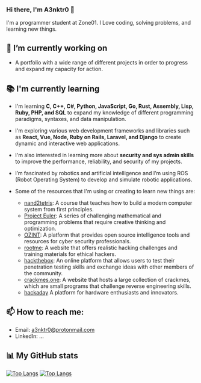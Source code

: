 ### Hi there, I'm A3nktr0 👋

I'm a programmer student at Zone01. I Love coding, solving problems, and learning new things.

## 🔭 I’m currently working on

- A portfolio with a wide range of different projects in order to progress and expand my capacity for action.

## 📚 I'm currently learning 

- I'm learning **C, C++, C#, Python, JavaScript, Go, Rust, Assembly, Lisp, Ruby, PHP, and SQL** to expand my knowledge of different programming paradigms, syntaxes, and data manipulation.
- I'm exploring various web development frameworks and libraries such as **React, Vue, Node, Ruby on Rails, Laravel, and Django** to create dynamic and interactive web applications.
- I'm also interested in learning more about **security and sys admin skills** to improve the performance, reliability, and security of my projects.
- I’m fascinated by robotics and artificial intelligence and I’m using ROS (Robot Operating System) to develop and simulate robotic applications.
  
- Some of the resources that I'm using or creating to learn new things are:
  - [nand2tetris](https://www.nand2tetris.org/): A course that teaches how to build a modern computer system from first principles.
  - [Project Euler](https://projecteuler.net/): A series of challenging mathematical and programming problems that require creative thinking and optimization.
  - [OZINT](https://ozint.eu/): A platform that provides open source intelligence tools and resources for cyber security professionals.
  - [rootme](https://www.root-me.org/): A website that offers realistic hacking challenges and training materials for ethical hackers.
  - [hackthebox](https://www.hackthebox.com/): An online platform that allows users to test their penetration testing skills and exchange ideas with other members of the community.
  - [crackmes.one](https://crackmes.one/): A website that hosts a large collection of crackmes, which are small programs that challenge reverse engineering skills.
  - [hackaday](https://hackaday.io) A platform for hardware enthusiasts and innovators.


## 📫 How to reach me:

- Email: a3nktr0@protonmail.com
- LinkedIn: ...

## 📊 My GitHub stats

[![Top Langs](https://github-readme-stats.vercel.app/api/top-langs/?username=a3nktr0&langs_count=5&theme=monokai&layout=donut)]()
[![Top Langs](https://github-readme-stats-gold-xi-34.vercel.app/api/top-langs/?username=a3nktr0&langs_count=10&theme=monokai&layout=donut)]()

